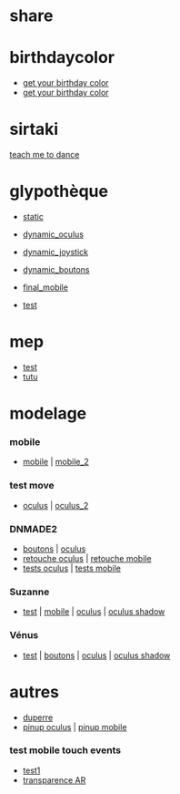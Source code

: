 # share

# birthdaycolor
* [get your birthday color](https://eminet666.github.io/share/birthdaycolor/getbirthdaycolor.html)
* [get your birthday color](https://eminet666.github.io/share/birthdaycolor/birthdaycolor.html)

# sirtaki
[teach me to dance](https://eminet666.github.io/share/sirtaki/)

# glypothèque
* [static](https://eminet666.github.io/share/glypta/index_0_static.html)
* [dynamic_oculus](https://eminet666.github.io/share/glypta/index_1_move_oculus.html)
* [dynamic_joystick](https://eminet666.github.io/share/glypta/index_1_move_joystick.html)
* [dynamic_boutons](https://eminet666.github.io/share/glypta/index_1_move_boutons.html)

* [final_mobile](https://eminet666.github.io/share/glypta/index_boutons.html)
* [test](https://eminet666.github.io/share/glypta/index_2_color_oculus.html)

# mep
* [test](https://eminet666.github.io/share/mep/jules/test.html)
* [tutu](https://eminet666.github.io/share/mep/jules/tutu.html)

# modelage
### mobile
* [mobile](https://eminet666.github.io/share/modelage/index_boutons.html) |
[mobile_2](https://eminet666.github.io/share/modelage/index_boutons_2.html)


### test move
* [oculus](https://eminet666.github.io/share/modelage/index_1_move_oculus.html) |
[oculus_2](https://eminet666.github.io/share/modelage/index_1_move_oculus_2.html)

### DNMADE2

* [boutons](https://eminet666.github.io/share/modelage/dnmade2_boutons_20210113.html) | [oculus](https://eminet666.github.io/share/modelage/dnmade2_oculus_20210113.html)
* [retouche oculus](https://eminet666.github.io/share/modelage/retouches_eric_oculus.html) | [retouche mobile](https://eminet666.github.io/share/modelage/retouches_eric_boutons.html)
* [tests oculus](https://eminet666.github.io/share/modelage/retouches_etienne_oculus.html) | [tests mobile](https://eminet666.github.io/share/modelage/retouches_etienne_boutons.html)

### Suzanne
* [test](https://eminet666.github.io/share/modelage/suzanne_test.html) |
[mobile](https://eminet666.github.io/share/modelage/suzanne_boutons.html) |
[oculus](https://eminet666.github.io/share/modelage/suzanne_oculus.html) |
[oculus shadow](https://eminet666.github.io/share/modelage/suzanne_oculus_shadow.html)

### Vénus
* [test](https://eminet666.github.io/share/modelage/venus_test.html) |
[boutons](https://eminet666.github.io/share/modelage/venus_boutons.html) |
[oculus](https://eminet666.github.io/share/modelage/venus_oculus.html) |
[oculus shadow](https://eminet666.github.io/share/modelage/venus_oculus_shadow.html)

# autres
* [duperre](https://www.pierreginer.com/duperre360)
* [pinup oculus](https://eminet666.github.io/share/modelage/pinup_oculus.html) | [pinup mobile](https://eminet666.github.io/share/modelage/pinup_oculus.html)
### test mobile touch events
* [test1](https://eminet666.github.io/share/mobile/AR_0_base.html)
* [transparence AR](https://eminet666.github.io/eminet_AR/x_tests/5_transparence/AR_0_base.html)
